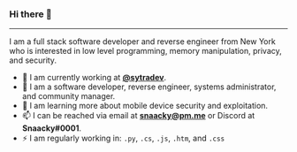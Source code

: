 ### Hi there 👋
---

I am a full stack software developer and reverse engineer from New York who is interested in low level programming, memory manipulation, privacy, and security. 

* 🏢 I am currently working at **[@sytradev](https://github.com/sytradev)**.
* 💼 I am a software developer, reverse engineer, systems administrator, and community manager.
* 🌱 I am learning more about mobile device security and exploitation.
* 📫 I can be reached via email at **snaacky@pm.me** or Discord at **Snaacky#0001**.
* ⚡ I am regularly working in: `.py`, `.cs`, `.js`, `.htm`, and `.css`

<!--
**Snaacky/snaacky** is a ✨ _special_ ✨ repository because its `README.md` (this file) appears on your GitHub profile.

Here are some ideas to get you started:

- 🔭 I’m currently working on ...
- 🌱 I’m currently learning ...
- 👯 I’m looking to collaborate on ...
- 🤔 I’m looking for help with ...
- 💬 Ask me about ...
- 📫 How to reach me: ...
- 😄 Pronouns: ...
- ⚡ Fun fact: ...
-->
